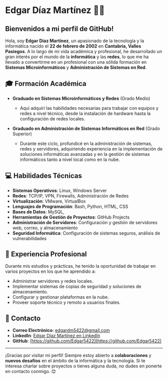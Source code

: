 # Edgar Díaz Martínez 👨‍💻

## Bienvenidos a mi perfil de GitHub!

Hola, soy **Edgar Díaz Martínez**, un apasionado de la tecnología y la informática nacido el **22 de febrero de 2002** en **Cantabria, Valles Pasiegos**. A lo largo de mi vida académica y profesional, he desarrollado un gran interés por el mundo de la **informática** y las **redes**, lo que me ha llevado a convertirme en un profesional con una sólida formación en **Sistemas Microinformáticos** y **Administración de Sistemas en Red**.

## 🎓 Formación Académica

- **Graduado en Sistemas Microinformáticos y Redes** (Grado Medio)
  - Aquí adquirí las habilidades necesarias para trabajar con equipos y redes a nivel técnico, desde la instalación de hardware hasta la configuración de redes locales.
  
- **Graduado en Administración de Sistemas Informáticos en Red** (Grado Superior)
  - Durante este ciclo, profundicé en la administración de sistemas, redes y servidores, adquiriendo experiencia en la implementación de soluciones informáticas avanzadas y en la gestión de sistemas informáticos tanto a nivel local como en la nube.

## 💻 Habilidades Técnicas

- **Sistemas Operativos**: Linux, Windows Server
- **Redes**: TCP/IP, VPN, Firewalls, Administración de Redes
- **Virtualización**: VMware, VirtualBox
- **Lenguajes de Programación**: Bash, Python, HTML, CSS
- **Bases de Datos**: MySQL, 
- **Herramientas de Gestión de Proyectos**: GitHub Projects
- **Administración de Servidores**: Configuración y gestión de servidores web, correo, y almacenamiento
- **Seguridad Informática**: Configuración de sistemas seguros, análisis de vulnerabilidades

## 🚀 Experiencia Profesional

Durante mis estudios y prácticas, he tenido la oportunidad de trabajar en varios proyectos en los que he aprendido a:

- Administrar servidores y redes locales.
- Implementar sistemas de copias de seguridad y soluciones de almacenamiento.
- Configurar y gestionar plataformas en la nube.
- Proveer soporte técnico y remoto a usuarios finales.

## 📧 Contacto

- **Correo Electrónico**: edgardm5422@gmail.com
- **LinkedIn**: [Edgar Díaz Martínez en LinkedIn](#)
- **GitHub**: [https://github.com/Edgar5422](https://github.com/Edgar5422)

---

¡Gracias por visitar mi perfil! Siempre estoy abierto a **colaboraciones** y **nuevos desafíos** en el ámbito de la informática y la tecnología. Si te interesa charlar sobre proyectos o tienes alguna duda, no dudes en ponerte en contacto conmigo. 😊

